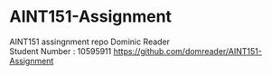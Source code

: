# AINT151-Assignment
AINT151 assingnment repo
Dominic Reader  
Student Number : 10595911
https://github.com/domreader/AINT151-Assignment
